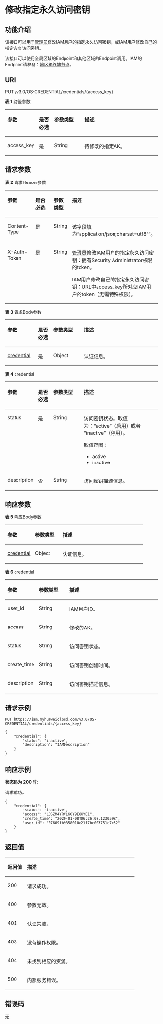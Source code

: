 # 修改指定永久访问密钥<a name="iam_03_0004"></a>

## 功能介绍<a name="zh-cn_topic_0221482390_section81630136365"></a>

该接口可以用于[管理员](https://support.huaweicloud.com/usermanual-iam/zh-cn_topic_0079496985.html)修改IAM用户的指定永久访问密钥，或IAM用户修改自己的指定永久访问密钥。

该接口可以使用全局区域的Endpoint和其他区域的Endpoint调用。IAM的Endpoint请参见：[地区和终端节点](https://developer.huaweicloud.com/endpoint?IAM)。

## URI<a name="zh-cn_topic_0221482390_section171661113153618"></a>

PUT /v3.0/OS-CREDENTIAL/credentials/\{access\_key\}

**表 1**  路径参数

<a name="zh-cn_topic_0221482390_table15169413183615"></a>
<table><thead align="left"><tr id="zh-cn_topic_0221482390_row016841303614"><th class="cellrowborder" valign="top" width="20%" id="mcps1.2.5.1.1"><p id="zh-cn_topic_0221482390_p16170141318368"><a name="zh-cn_topic_0221482390_p16170141318368"></a><a name="zh-cn_topic_0221482390_p16170141318368"></a>参数</p>
</th>
<th class="cellrowborder" valign="top" width="10%" id="mcps1.2.5.1.2"><p id="zh-cn_topic_0221482390_p61711613183616"><a name="zh-cn_topic_0221482390_p61711613183616"></a><a name="zh-cn_topic_0221482390_p61711613183616"></a>是否必选</p>
</th>
<th class="cellrowborder" valign="top" width="20%" id="mcps1.2.5.1.3"><p id="zh-cn_topic_0221482390_p20172121314369"><a name="zh-cn_topic_0221482390_p20172121314369"></a><a name="zh-cn_topic_0221482390_p20172121314369"></a>参数类型</p>
</th>
<th class="cellrowborder" valign="top" width="50%" id="mcps1.2.5.1.4"><p id="zh-cn_topic_0221482390_p417212137368"><a name="zh-cn_topic_0221482390_p417212137368"></a><a name="zh-cn_topic_0221482390_p417212137368"></a>描述</p>
</th>
</tr>
</thead>
<tbody><tr id="zh-cn_topic_0221482390_row11168151383619"><td class="cellrowborder" valign="top" width="20%" headers="mcps1.2.5.1.1 "><p id="zh-cn_topic_0221482390_p1717313139369"><a name="zh-cn_topic_0221482390_p1717313139369"></a><a name="zh-cn_topic_0221482390_p1717313139369"></a>access_key</p>
</td>
<td class="cellrowborder" valign="top" width="10%" headers="mcps1.2.5.1.2 "><p id="zh-cn_topic_0221482390_p2017461333613"><a name="zh-cn_topic_0221482390_p2017461333613"></a><a name="zh-cn_topic_0221482390_p2017461333613"></a>是</p>
</td>
<td class="cellrowborder" valign="top" width="20%" headers="mcps1.2.5.1.3 "><p id="zh-cn_topic_0221482390_p817420131366"><a name="zh-cn_topic_0221482390_p817420131366"></a><a name="zh-cn_topic_0221482390_p817420131366"></a>String</p>
</td>
<td class="cellrowborder" valign="top" width="50%" headers="mcps1.2.5.1.4 "><p id="zh-cn_topic_0221482390_p9175131353614"><a name="zh-cn_topic_0221482390_p9175131353614"></a><a name="zh-cn_topic_0221482390_p9175131353614"></a>待修改的指定AK。</p>
</td>
</tr>
</tbody>
</table>

## 请求参数<a name="zh-cn_topic_0221482390_section11762136360"></a>

**表 2**  请求Header参数

<a name="zh-cn_topic_0221482390_HeaderParameter"></a>
<table><thead align="left"><tr id="zh-cn_topic_0221482390_row1017711393611"><th class="cellrowborder" valign="top" width="20%" id="mcps1.2.5.1.1"><p id="zh-cn_topic_0221482390_p1917817133364"><a name="zh-cn_topic_0221482390_p1917817133364"></a><a name="zh-cn_topic_0221482390_p1917817133364"></a>参数</p>
</th>
<th class="cellrowborder" valign="top" width="20%" id="mcps1.2.5.1.2"><p id="zh-cn_topic_0221482390_p13179111373620"><a name="zh-cn_topic_0221482390_p13179111373620"></a><a name="zh-cn_topic_0221482390_p13179111373620"></a>是否必选</p>
</th>
<th class="cellrowborder" valign="top" width="10%" id="mcps1.2.5.1.3"><p id="zh-cn_topic_0221482390_p3180171373615"><a name="zh-cn_topic_0221482390_p3180171373615"></a><a name="zh-cn_topic_0221482390_p3180171373615"></a>参数类型</p>
</th>
<th class="cellrowborder" valign="top" width="50%" id="mcps1.2.5.1.4"><p id="zh-cn_topic_0221482390_p151805139361"><a name="zh-cn_topic_0221482390_p151805139361"></a><a name="zh-cn_topic_0221482390_p151805139361"></a>描述</p>
</th>
</tr>
</thead>
<tbody><tr id="zh-cn_topic_0221482390_row191771813143618"><td class="cellrowborder" valign="top" width="20%" headers="mcps1.2.5.1.1 "><p id="zh-cn_topic_0221482390_p1418121383612"><a name="zh-cn_topic_0221482390_p1418121383612"></a><a name="zh-cn_topic_0221482390_p1418121383612"></a>Content-Type</p>
</td>
<td class="cellrowborder" valign="top" width="20%" headers="mcps1.2.5.1.2 "><p id="zh-cn_topic_0221482390_p0182121393620"><a name="zh-cn_topic_0221482390_p0182121393620"></a><a name="zh-cn_topic_0221482390_p0182121393620"></a>是</p>
</td>
<td class="cellrowborder" valign="top" width="10%" headers="mcps1.2.5.1.3 "><p id="zh-cn_topic_0221482390_p14182151303615"><a name="zh-cn_topic_0221482390_p14182151303615"></a><a name="zh-cn_topic_0221482390_p14182151303615"></a>String</p>
</td>
<td class="cellrowborder" valign="top" width="50%" headers="mcps1.2.5.1.4 "><p id="zh-cn_topic_0221482390_p161831413193618"><a name="zh-cn_topic_0221482390_p161831413193618"></a><a name="zh-cn_topic_0221482390_p161831413193618"></a>该字段填为“application/json;charset=utf8””。</p>
</td>
</tr>
<tr id="zh-cn_topic_0221482390_row1817715135367"><td class="cellrowborder" valign="top" width="20%" headers="mcps1.2.5.1.1 "><p id="zh-cn_topic_0221482390_p31843139362"><a name="zh-cn_topic_0221482390_p31843139362"></a><a name="zh-cn_topic_0221482390_p31843139362"></a>X-Auth-Token</p>
</td>
<td class="cellrowborder" valign="top" width="20%" headers="mcps1.2.5.1.2 "><p id="zh-cn_topic_0221482390_p4185513173617"><a name="zh-cn_topic_0221482390_p4185513173617"></a><a name="zh-cn_topic_0221482390_p4185513173617"></a>是</p>
</td>
<td class="cellrowborder" valign="top" width="10%" headers="mcps1.2.5.1.3 "><p id="zh-cn_topic_0221482390_p0185151315364"><a name="zh-cn_topic_0221482390_p0185151315364"></a><a name="zh-cn_topic_0221482390_p0185151315364"></a>String</p>
</td>
<td class="cellrowborder" valign="top" width="50%" headers="mcps1.2.5.1.4 "><p id="zh-cn_topic_0221482390_p4186171303617"><a name="zh-cn_topic_0221482390_p4186171303617"></a><a name="zh-cn_topic_0221482390_p4186171303617"></a><a href="https://support.huaweicloud.com/usermanual-iam/zh-cn_topic_0079496985.html" target="_blank" rel="noopener noreferrer">管理员</a>修改IAM用户的指定永久访问密钥：拥有Security Administrator权限的token。</p>
<p id="zh-cn_topic_0221482390_p17187141317363"><a name="zh-cn_topic_0221482390_p17187141317363"></a><a name="zh-cn_topic_0221482390_p17187141317363"></a>IAM用户修改自己的指定永久访问密钥：URL中access_key所对应IAM用户的token（无需特殊权限）。</p>
</td>
</tr>
</tbody>
</table>

**表 3**  请求Body参数

<a name="zh-cn_topic_0221482390_requestParameter"></a>
<table><thead align="left"><tr id="zh-cn_topic_0221482390_row11188111343611"><th class="cellrowborder" valign="top" width="20%" id="mcps1.2.5.1.1"><p id="zh-cn_topic_0221482390_p17189111314362"><a name="zh-cn_topic_0221482390_p17189111314362"></a><a name="zh-cn_topic_0221482390_p17189111314362"></a>参数</p>
</th>
<th class="cellrowborder" valign="top" width="10%" id="mcps1.2.5.1.2"><p id="zh-cn_topic_0221482390_p518971353611"><a name="zh-cn_topic_0221482390_p518971353611"></a><a name="zh-cn_topic_0221482390_p518971353611"></a>是否必选</p>
</th>
<th class="cellrowborder" valign="top" width="20%" id="mcps1.2.5.1.3"><p id="zh-cn_topic_0221482390_p1190111315368"><a name="zh-cn_topic_0221482390_p1190111315368"></a><a name="zh-cn_topic_0221482390_p1190111315368"></a>参数类型</p>
</th>
<th class="cellrowborder" valign="top" width="50%" id="mcps1.2.5.1.4"><p id="zh-cn_topic_0221482390_p919119138369"><a name="zh-cn_topic_0221482390_p919119138369"></a><a name="zh-cn_topic_0221482390_p919119138369"></a>描述</p>
</th>
</tr>
</thead>
<tbody><tr id="zh-cn_topic_0221482390_row618815131366"><td class="cellrowborder" valign="top" width="20%" headers="mcps1.2.5.1.1 "><p id="zh-cn_topic_0221482390_p91911113123616"><a name="zh-cn_topic_0221482390_p91911113123616"></a><a name="zh-cn_topic_0221482390_p91911113123616"></a><a href="#zh-cn_topic_0221482390_request_Rq45Credential">credential</a></p>
</td>
<td class="cellrowborder" valign="top" width="10%" headers="mcps1.2.5.1.2 "><p id="zh-cn_topic_0221482390_p191921613113616"><a name="zh-cn_topic_0221482390_p191921613113616"></a><a name="zh-cn_topic_0221482390_p191921613113616"></a>是</p>
</td>
<td class="cellrowborder" valign="top" width="20%" headers="mcps1.2.5.1.3 "><p id="zh-cn_topic_0221482390_p1019371318368"><a name="zh-cn_topic_0221482390_p1019371318368"></a><a name="zh-cn_topic_0221482390_p1019371318368"></a>Object</p>
</td>
<td class="cellrowborder" valign="top" width="50%" headers="mcps1.2.5.1.4 "><p id="zh-cn_topic_0221482390_p171943134362"><a name="zh-cn_topic_0221482390_p171943134362"></a><a name="zh-cn_topic_0221482390_p171943134362"></a>认证信息。</p>
</td>
</tr>
</tbody>
</table>

**表 4**  credential

<a name="zh-cn_topic_0221482390_request_Rq45Credential"></a>
<table><thead align="left"><tr id="zh-cn_topic_0221482390_row119491373611"><th class="cellrowborder" valign="top" width="20%" id="mcps1.2.5.1.1"><p id="zh-cn_topic_0221482390_p11959137367"><a name="zh-cn_topic_0221482390_p11959137367"></a><a name="zh-cn_topic_0221482390_p11959137367"></a>参数</p>
</th>
<th class="cellrowborder" valign="top" width="10%" id="mcps1.2.5.1.2"><p id="zh-cn_topic_0221482390_p1319631343619"><a name="zh-cn_topic_0221482390_p1319631343619"></a><a name="zh-cn_topic_0221482390_p1319631343619"></a>是否必选</p>
</th>
<th class="cellrowborder" valign="top" width="20%" id="mcps1.2.5.1.3"><p id="zh-cn_topic_0221482390_p1619710137367"><a name="zh-cn_topic_0221482390_p1619710137367"></a><a name="zh-cn_topic_0221482390_p1619710137367"></a>参数类型</p>
</th>
<th class="cellrowborder" valign="top" width="50%" id="mcps1.2.5.1.4"><p id="zh-cn_topic_0221482390_p919771313616"><a name="zh-cn_topic_0221482390_p919771313616"></a><a name="zh-cn_topic_0221482390_p919771313616"></a>描述</p>
</th>
</tr>
</thead>
<tbody><tr id="zh-cn_topic_0221482390_row419416134361"><td class="cellrowborder" valign="top" width="20%" headers="mcps1.2.5.1.1 "><p id="zh-cn_topic_0221482390_p819841314361"><a name="zh-cn_topic_0221482390_p819841314361"></a><a name="zh-cn_topic_0221482390_p819841314361"></a>status</p>
</td>
<td class="cellrowborder" valign="top" width="10%" headers="mcps1.2.5.1.2 "><p id="zh-cn_topic_0221482390_p4199713183614"><a name="zh-cn_topic_0221482390_p4199713183614"></a><a name="zh-cn_topic_0221482390_p4199713183614"></a>是</p>
</td>
<td class="cellrowborder" valign="top" width="20%" headers="mcps1.2.5.1.3 "><p id="zh-cn_topic_0221482390_p152001413153620"><a name="zh-cn_topic_0221482390_p152001413153620"></a><a name="zh-cn_topic_0221482390_p152001413153620"></a>String</p>
</td>
<td class="cellrowborder" valign="top" width="50%" headers="mcps1.2.5.1.4 "><p id="zh-cn_topic_0221482390_p1520114138366"><a name="zh-cn_topic_0221482390_p1520114138366"></a><a name="zh-cn_topic_0221482390_p1520114138366"></a>访问密钥状态。取值为：“active”（启用）或者 “inactive”（停用）。</p>
<p id="zh-cn_topic_0221482390_p122016133363"><a name="zh-cn_topic_0221482390_p122016133363"></a><a name="zh-cn_topic_0221482390_p122016133363"></a>取值范围：</p>
<a name="zh-cn_topic_0221482390_ul12024134362"></a><a name="zh-cn_topic_0221482390_ul12024134362"></a><ul id="zh-cn_topic_0221482390_ul12024134362"><li>active</li><li>inactive</li></ul>
</td>
</tr>
<tr id="zh-cn_topic_0221482390_row219401343619"><td class="cellrowborder" valign="top" width="20%" headers="mcps1.2.5.1.1 "><p id="zh-cn_topic_0221482390_p14204141363613"><a name="zh-cn_topic_0221482390_p14204141363613"></a><a name="zh-cn_topic_0221482390_p14204141363613"></a>description</p>
</td>
<td class="cellrowborder" valign="top" width="10%" headers="mcps1.2.5.1.2 "><p id="zh-cn_topic_0221482390_p1720531316369"><a name="zh-cn_topic_0221482390_p1720531316369"></a><a name="zh-cn_topic_0221482390_p1720531316369"></a>否</p>
</td>
<td class="cellrowborder" valign="top" width="20%" headers="mcps1.2.5.1.3 "><p id="zh-cn_topic_0221482390_p102051213173612"><a name="zh-cn_topic_0221482390_p102051213173612"></a><a name="zh-cn_topic_0221482390_p102051213173612"></a>String</p>
</td>
<td class="cellrowborder" valign="top" width="50%" headers="mcps1.2.5.1.4 "><p id="zh-cn_topic_0221482390_p320613136361"><a name="zh-cn_topic_0221482390_p320613136361"></a><a name="zh-cn_topic_0221482390_p320613136361"></a>访问密钥描述信息。</p>
</td>
</tr>
</tbody>
</table>

## 响应参数<a name="zh-cn_topic_0221482390_section17207151373613"></a>

**表 5**  响应Body参数

<a name="zh-cn_topic_0221482390_responseParameter"></a>
<table><thead align="left"><tr id="zh-cn_topic_0221482390_row3208171323618"><th class="cellrowborder" valign="top" width="20%" id="mcps1.2.4.1.1"><p id="zh-cn_topic_0221482390_p620991333615"><a name="zh-cn_topic_0221482390_p620991333615"></a><a name="zh-cn_topic_0221482390_p620991333615"></a>参数</p>
</th>
<th class="cellrowborder" valign="top" width="20%" id="mcps1.2.4.1.2"><p id="zh-cn_topic_0221482390_p14210413103612"><a name="zh-cn_topic_0221482390_p14210413103612"></a><a name="zh-cn_topic_0221482390_p14210413103612"></a>参数类型</p>
</th>
<th class="cellrowborder" valign="top" width="60%" id="mcps1.2.4.1.3"><p id="zh-cn_topic_0221482390_p1121081363612"><a name="zh-cn_topic_0221482390_p1121081363612"></a><a name="zh-cn_topic_0221482390_p1121081363612"></a>描述</p>
</th>
</tr>
</thead>
<tbody><tr id="zh-cn_topic_0221482390_row1420871373613"><td class="cellrowborder" valign="top" width="20%" headers="mcps1.2.4.1.1 "><p id="zh-cn_topic_0221482390_p1421151318366"><a name="zh-cn_topic_0221482390_p1421151318366"></a><a name="zh-cn_topic_0221482390_p1421151318366"></a><a href="#zh-cn_topic_0221482390_response_Rs45Credential">credential</a></p>
</td>
<td class="cellrowborder" valign="top" width="20%" headers="mcps1.2.4.1.2 "><p id="zh-cn_topic_0221482390_p121221315368"><a name="zh-cn_topic_0221482390_p121221315368"></a><a name="zh-cn_topic_0221482390_p121221315368"></a>Object</p>
</td>
<td class="cellrowborder" valign="top" width="60%" headers="mcps1.2.4.1.3 "><p id="zh-cn_topic_0221482390_p4213181317363"><a name="zh-cn_topic_0221482390_p4213181317363"></a><a name="zh-cn_topic_0221482390_p4213181317363"></a>认证信息。</p>
</td>
</tr>
</tbody>
</table>

**表 6**  credential

<a name="zh-cn_topic_0221482390_response_Rs45Credential"></a>
<table><thead align="left"><tr id="zh-cn_topic_0221482390_row1621311313369"><th class="cellrowborder" valign="top" width="20%" id="mcps1.2.4.1.1"><p id="zh-cn_topic_0221482390_p8214111310363"><a name="zh-cn_topic_0221482390_p8214111310363"></a><a name="zh-cn_topic_0221482390_p8214111310363"></a>参数</p>
</th>
<th class="cellrowborder" valign="top" width="20%" id="mcps1.2.4.1.2"><p id="zh-cn_topic_0221482390_p19215813143610"><a name="zh-cn_topic_0221482390_p19215813143610"></a><a name="zh-cn_topic_0221482390_p19215813143610"></a>参数类型</p>
</th>
<th class="cellrowborder" valign="top" width="60%" id="mcps1.2.4.1.3"><p id="zh-cn_topic_0221482390_p421651343619"><a name="zh-cn_topic_0221482390_p421651343619"></a><a name="zh-cn_topic_0221482390_p421651343619"></a>描述</p>
</th>
</tr>
</thead>
<tbody><tr id="zh-cn_topic_0221482390_row9213913153618"><td class="cellrowborder" valign="top" width="20%" headers="mcps1.2.4.1.1 "><p id="zh-cn_topic_0221482390_p19217513173613"><a name="zh-cn_topic_0221482390_p19217513173613"></a><a name="zh-cn_topic_0221482390_p19217513173613"></a>user_id</p>
</td>
<td class="cellrowborder" valign="top" width="20%" headers="mcps1.2.4.1.2 "><p id="zh-cn_topic_0221482390_p1121751311369"><a name="zh-cn_topic_0221482390_p1121751311369"></a><a name="zh-cn_topic_0221482390_p1121751311369"></a>String</p>
</td>
<td class="cellrowborder" valign="top" width="60%" headers="mcps1.2.4.1.3 "><p id="zh-cn_topic_0221482390_p15218121373613"><a name="zh-cn_topic_0221482390_p15218121373613"></a><a name="zh-cn_topic_0221482390_p15218121373613"></a>IAM用户ID。</p>
</td>
</tr>
<tr id="zh-cn_topic_0221482390_row7213121313618"><td class="cellrowborder" valign="top" width="20%" headers="mcps1.2.4.1.1 "><p id="zh-cn_topic_0221482390_p821911317365"><a name="zh-cn_topic_0221482390_p821911317365"></a><a name="zh-cn_topic_0221482390_p821911317365"></a>access</p>
</td>
<td class="cellrowborder" valign="top" width="20%" headers="mcps1.2.4.1.2 "><p id="zh-cn_topic_0221482390_p2219101353619"><a name="zh-cn_topic_0221482390_p2219101353619"></a><a name="zh-cn_topic_0221482390_p2219101353619"></a>String</p>
</td>
<td class="cellrowborder" valign="top" width="60%" headers="mcps1.2.4.1.3 "><p id="zh-cn_topic_0221482390_p222011130360"><a name="zh-cn_topic_0221482390_p222011130360"></a><a name="zh-cn_topic_0221482390_p222011130360"></a>修改的AK。</p>
</td>
</tr>
<tr id="zh-cn_topic_0221482390_row621381343615"><td class="cellrowborder" valign="top" width="20%" headers="mcps1.2.4.1.1 "><p id="zh-cn_topic_0221482390_p1722117134369"><a name="zh-cn_topic_0221482390_p1722117134369"></a><a name="zh-cn_topic_0221482390_p1722117134369"></a>status</p>
</td>
<td class="cellrowborder" valign="top" width="20%" headers="mcps1.2.4.1.2 "><p id="zh-cn_topic_0221482390_p2022114132365"><a name="zh-cn_topic_0221482390_p2022114132365"></a><a name="zh-cn_topic_0221482390_p2022114132365"></a>String</p>
</td>
<td class="cellrowborder" valign="top" width="60%" headers="mcps1.2.4.1.3 "><p id="zh-cn_topic_0221482390_p13222101319362"><a name="zh-cn_topic_0221482390_p13222101319362"></a><a name="zh-cn_topic_0221482390_p13222101319362"></a>访问密钥状态。</p>
</td>
</tr>
<tr id="zh-cn_topic_0221482390_row5213141303615"><td class="cellrowborder" valign="top" width="20%" headers="mcps1.2.4.1.1 "><p id="zh-cn_topic_0221482390_p112232139360"><a name="zh-cn_topic_0221482390_p112232139360"></a><a name="zh-cn_topic_0221482390_p112232139360"></a>create_time</p>
</td>
<td class="cellrowborder" valign="top" width="20%" headers="mcps1.2.4.1.2 "><p id="zh-cn_topic_0221482390_p4224161317367"><a name="zh-cn_topic_0221482390_p4224161317367"></a><a name="zh-cn_topic_0221482390_p4224161317367"></a>String</p>
</td>
<td class="cellrowborder" valign="top" width="60%" headers="mcps1.2.4.1.3 "><p id="zh-cn_topic_0221482390_p19224613133619"><a name="zh-cn_topic_0221482390_p19224613133619"></a><a name="zh-cn_topic_0221482390_p19224613133619"></a>访问密钥创建时间。</p>
</td>
</tr>
<tr id="zh-cn_topic_0221482390_row18214121318363"><td class="cellrowborder" valign="top" width="20%" headers="mcps1.2.4.1.1 "><p id="zh-cn_topic_0221482390_p4225111320363"><a name="zh-cn_topic_0221482390_p4225111320363"></a><a name="zh-cn_topic_0221482390_p4225111320363"></a>description</p>
</td>
<td class="cellrowborder" valign="top" width="20%" headers="mcps1.2.4.1.2 "><p id="zh-cn_topic_0221482390_p1922618133367"><a name="zh-cn_topic_0221482390_p1922618133367"></a><a name="zh-cn_topic_0221482390_p1922618133367"></a>String</p>
</td>
<td class="cellrowborder" valign="top" width="60%" headers="mcps1.2.4.1.3 "><p id="zh-cn_topic_0221482390_p422671316365"><a name="zh-cn_topic_0221482390_p422671316365"></a><a name="zh-cn_topic_0221482390_p422671316365"></a>访问密钥描述信息。</p>
</td>
</tr>
</tbody>
</table>

## 请求示例<a name="zh-cn_topic_0221482390_section172278134362"></a>

```
PUT https://iam.myhuaweicloud.com/v3.0/OS-CREDENTIAL/credentials/{access_key}
```

```
{
    "credential": {
        "status": "inactive",
        "description": "IAMDescription"
    }
}
```

## 响应示例<a name="zh-cn_topic_0221482390_section123310131368"></a>

**状态码为 200 时:**

请求成功。

```
{
    "credential": {
        "status": "inactive",
        "access": "LOSZM4YRVLKOY9E8XYE1",
        "create_time": "2020-01-08T06:26:08.123059Z",
        "user_id": "07609fb9358010e21f7bc003751c7c32"
    }
}
```

## 返回值<a name="zh-cn_topic_0221482390_section0240171311361"></a>

<a name="zh-cn_topic_0221482390_table2424"></a>
<table><thead align="left"><tr id="zh-cn_topic_0221482390_row7241141323611"><th class="cellrowborder" valign="top" width="15%" id="mcps1.1.3.1.1"><p id="zh-cn_topic_0221482390_p8242111310365"><a name="zh-cn_topic_0221482390_p8242111310365"></a><a name="zh-cn_topic_0221482390_p8242111310365"></a>返回值</p>
</th>
<th class="cellrowborder" valign="top" width="85%" id="mcps1.1.3.1.2"><p id="zh-cn_topic_0221482390_p1224311363614"><a name="zh-cn_topic_0221482390_p1224311363614"></a><a name="zh-cn_topic_0221482390_p1224311363614"></a>描述</p>
</th>
</tr>
</thead>
<tbody><tr id="zh-cn_topic_0221482390_row12241713123615"><td class="cellrowborder" valign="top" width="15%" headers="mcps1.1.3.1.1 "><p id="zh-cn_topic_0221482390_p142431013163619"><a name="zh-cn_topic_0221482390_p142431013163619"></a><a name="zh-cn_topic_0221482390_p142431013163619"></a>200</p>
</td>
<td class="cellrowborder" valign="top" width="85%" headers="mcps1.1.3.1.2 "><p id="zh-cn_topic_0221482390_p19244131311362"><a name="zh-cn_topic_0221482390_p19244131311362"></a><a name="zh-cn_topic_0221482390_p19244131311362"></a>请求成功。</p>
</td>
</tr>
<tr id="zh-cn_topic_0221482390_row724191383620"><td class="cellrowborder" valign="top" width="15%" headers="mcps1.1.3.1.1 "><p id="zh-cn_topic_0221482390_p1824521316365"><a name="zh-cn_topic_0221482390_p1824521316365"></a><a name="zh-cn_topic_0221482390_p1824521316365"></a>400</p>
</td>
<td class="cellrowborder" valign="top" width="85%" headers="mcps1.1.3.1.2 "><p id="zh-cn_topic_0221482390_p18246161313364"><a name="zh-cn_topic_0221482390_p18246161313364"></a><a name="zh-cn_topic_0221482390_p18246161313364"></a>参数无效。</p>
</td>
</tr>
<tr id="zh-cn_topic_0221482390_row624111133368"><td class="cellrowborder" valign="top" width="15%" headers="mcps1.1.3.1.1 "><p id="zh-cn_topic_0221482390_p924612133368"><a name="zh-cn_topic_0221482390_p924612133368"></a><a name="zh-cn_topic_0221482390_p924612133368"></a>401</p>
</td>
<td class="cellrowborder" valign="top" width="85%" headers="mcps1.1.3.1.2 "><p id="zh-cn_topic_0221482390_p1924791318361"><a name="zh-cn_topic_0221482390_p1924791318361"></a><a name="zh-cn_topic_0221482390_p1924791318361"></a>认证失败。</p>
</td>
</tr>
<tr id="zh-cn_topic_0221482390_row15241101363612"><td class="cellrowborder" valign="top" width="15%" headers="mcps1.1.3.1.1 "><p id="zh-cn_topic_0221482390_p10248213173610"><a name="zh-cn_topic_0221482390_p10248213173610"></a><a name="zh-cn_topic_0221482390_p10248213173610"></a>403</p>
</td>
<td class="cellrowborder" valign="top" width="85%" headers="mcps1.1.3.1.2 "><p id="zh-cn_topic_0221482390_p324918137366"><a name="zh-cn_topic_0221482390_p324918137366"></a><a name="zh-cn_topic_0221482390_p324918137366"></a>没有操作权限。</p>
</td>
</tr>
<tr id="zh-cn_topic_0221482390_row12241111323611"><td class="cellrowborder" valign="top" width="15%" headers="mcps1.1.3.1.1 "><p id="zh-cn_topic_0221482390_p9249171393616"><a name="zh-cn_topic_0221482390_p9249171393616"></a><a name="zh-cn_topic_0221482390_p9249171393616"></a>404</p>
</td>
<td class="cellrowborder" valign="top" width="85%" headers="mcps1.1.3.1.2 "><p id="zh-cn_topic_0221482390_p125016139368"><a name="zh-cn_topic_0221482390_p125016139368"></a><a name="zh-cn_topic_0221482390_p125016139368"></a>未找到相应的资源。</p>
</td>
</tr>
<tr id="zh-cn_topic_0221482390_row16241101311365"><td class="cellrowborder" valign="top" width="15%" headers="mcps1.1.3.1.1 "><p id="zh-cn_topic_0221482390_p142514136367"><a name="zh-cn_topic_0221482390_p142514136367"></a><a name="zh-cn_topic_0221482390_p142514136367"></a>500</p>
</td>
<td class="cellrowborder" valign="top" width="85%" headers="mcps1.1.3.1.2 "><p id="zh-cn_topic_0221482390_p6251101316361"><a name="zh-cn_topic_0221482390_p6251101316361"></a><a name="zh-cn_topic_0221482390_p6251101316361"></a>内部服务错误。</p>
</td>
</tr>
</tbody>
</table>

## 错误码<a name="zh-cn_topic_0221482390_section025251319367"></a>

无

